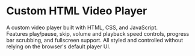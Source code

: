 # Custom HTML Video Player

A custom video player built with HTML, CSS, and JavaScript.  
Features play/pause, skip, volume and playback speed controls, progress bar scrubbing, and fullscreen support. All styled and controlled without relying on the browser's default player UI.
